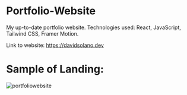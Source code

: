 # Portfolio-Website
My up-to-date portfolio website. Technologies used: React, JavaScript, Tailwind CSS, Framer Motion.

Link to website:
https://davidsolano.dev

# Sample of Landing:

![portfoliowebsite](https://github.com/DavidJSolano/Portfolio-Website/assets/111948487/5da242e2-f77d-4235-a804-58de871188d3)
